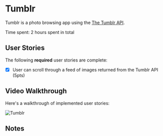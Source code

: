 # Tumblr

Tumblr is a photo browsing app using the [The Tumblr API](https://www.tumblr.com/docs/en/api/v2#posts).

Time spent: 2 hours spent in total

## User Stories

The following **required** user stories are complete:

- [x] User can scroll through a feed of images returned from the Tumblr API (5pts)

## Video Walkthrough

Here's a walkthrough of implemented user stories:

![Tumblr](https://user-images.githubusercontent.com/24701305/66930384-7e3c6980-f002-11e9-8184-b1e224333915.gif)

## Notes
